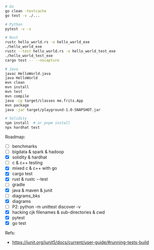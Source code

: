 ```sh
# Go
go clean -testcache
go test -v ./...

# Python
pytest -v -s

# Rust
rustc hello_world.rs -o hello_world_exe
./hello_world_exe
rustc --test hello_world.rs -o hello_world_test_exe
./hello_world_test_exe
cargo test -- --nocapture

# Java
javac HelloWorld.java
java HelloWorld
mvn clean
mvn install
mvn test
mvn compile
java -cp target/classes me.fritx.App
mvn package
java -jar target/playground-1.0-SNAPSHOT.jar

# Solidity
npm install  # or pnpm install
npx hardhat test
```

Roadmap:
- [ ] benchmarks
- [ ] bigdata & spark & hadoop
- [x] solidity & hardhat
- [ ] c & c++ testing
- [x] mixed c & c++ with go
- [x] cargo test
- [x] rust & rustc --test
- [ ] gradle
- [x] java & maven & junit
- [ ] diagrams_bks
- [x] diagrams
- [ ] P2: python -m unittest discover -v
- [x] hacking cjk filenames & sub-directories & cwd
- [x] pytest
- [x] go test

Refs:
- https://junit.org/junit5/docs/current/user-guide/#running-tests-build
